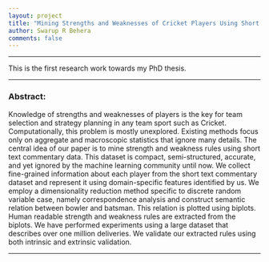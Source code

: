 ```yaml
---
layout: project
title: "Mining Strengths and Weaknesses of Cricket Players Using Short Text Commentary"
author: Swarup R Behera
comments: false
---
```

___

This is the first research work towards my PhD thesis.

___

### Abstract:

Knowledge of strengths and weaknesses of players is the key for team selection and strategy planning in any team sport such as Cricket. Computationally, this problem is mostly unexplored. Existing methods focus only on aggregate and macroscopic statistics that ignore many details. The central idea of our paper is to mine strength and weakness rules using short text commentary data. This dataset is compact, semi-structured, accurate, and yet ignored by the machine learning community until now. We collect fine-grained information about each player from the short text commentary dataset and represent it using domain-specific features identified by us. We employ a dimensionality reduction method specific to discrete random variable case, namely correspondence analysis and construct semantic relation between bowler and batsman.  This relation is plotted using biplots. Human readable strength and  weakness rules are extracted from the biplots.  We have performed experiments using a large dataset that describes over one million deliveries. We validate our extracted rules using both intrinsic and extrinsic validation. 

___
